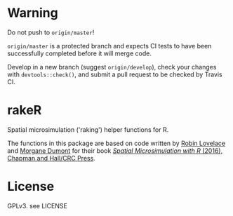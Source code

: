 Warning
=======

Do not push to `origin/master`!

`origin/master` is a protected branch and expects CI tests to have been successfully completed before it will merge code.

Develop in a new branch (suggest `origin/develop`), check your changes with `devtools::check()`, and submit a pull request to be checked by Travis CI.


rakeR
=====

Spatial microsimulation ('raking') helper functions for R.

The functions in this package are based on code written by [Robin Lovelace](https://github.com/Robinlovelace) and [Morgane Dumont](https://github.com/modumont) for their book [*Spatial Microsimulation with R* (2016), Chapman and Hall/CRC Press](https://www.crcpress.com/Spatial-Microsimulation-with-R/Lovelace-Dumont/p/book/9781498711548).


License
=======

GPLv3. see LICENSE
